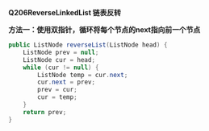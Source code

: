 **Q206ReverseLinkedList 链表反转**

**方法一：使用双指针，循环将每个节点的next指向前一个节点**

```java
public ListNode reverseList(ListNode head) {
    ListNode prev = null;
    ListNode cur = head;
    while (cur != null) {
        ListNode temp = cur.next;
        cur.next = prev;
        prev = cur;
        cur = temp;
    }
    return prev;
}
```